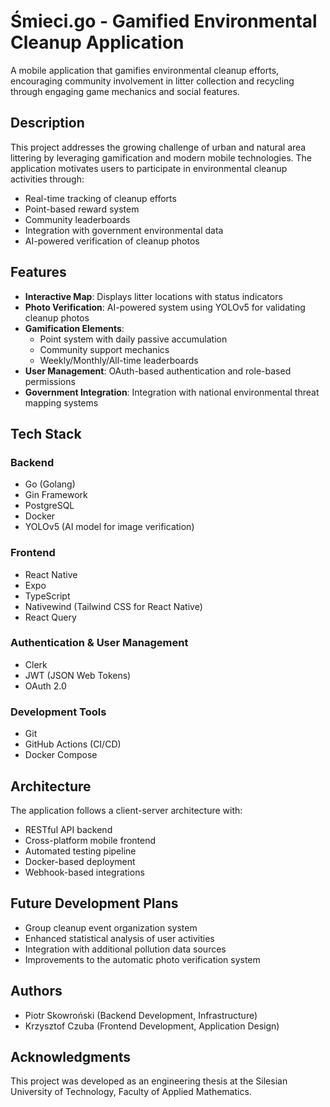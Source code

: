 # Śmieci.go - Gamified Environmental Cleanup Application

A mobile application that gamifies environmental cleanup efforts, encouraging community involvement in litter collection and recycling through engaging game mechanics and social features.

## Description

This project addresses the growing challenge of urban and natural area littering by leveraging gamification and modern mobile technologies. The application motivates users to participate in environmental cleanup activities through:

- Real-time tracking of cleanup efforts
- Point-based reward system
- Community leaderboards
- Integration with government environmental data
- AI-powered verification of cleanup photos

## Features

- **Interactive Map**: Displays litter locations with status indicators
- **Photo Verification**: AI-powered system using YOLOv5 for validating cleanup photos
- **Gamification Elements**: 
  - Point system with daily passive accumulation
  - Community support mechanics
  - Weekly/Monthly/All-time leaderboards
- **User Management**: OAuth-based authentication and role-based permissions
- **Government Integration**: Integration with national environmental threat mapping systems

## Tech Stack

### Backend
- Go (Golang)
- Gin Framework
- PostgreSQL
- Docker
- YOLOv5 (AI model for image verification)

### Frontend
- React Native
- Expo
- TypeScript
- Nativewind (Tailwind CSS for React Native)
- React Query

### Authentication & User Management
- Clerk
- JWT (JSON Web Tokens)
- OAuth 2.0

### Development Tools
- Git
- GitHub Actions (CI/CD)
- Docker Compose

## Architecture

The application follows a client-server architecture with:
- RESTful API backend
- Cross-platform mobile frontend
- Automated testing pipeline
- Docker-based deployment
- Webhook-based integrations

## Future Development Plans

- Group cleanup event organization system
- Enhanced statistical analysis of user activities
- Integration with additional pollution data sources
- Improvements to the automatic photo verification system

## Authors

- Piotr Skowroński (Backend Development, Infrastructure)
- Krzysztof Czuba (Frontend Development, Application Design)

## Acknowledgments

This project was developed as an engineering thesis at the Silesian University of Technology, Faculty of Applied Mathematics.
